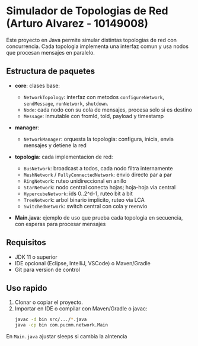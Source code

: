 # Simulador de Topologias de Red (Arturo Alvarez - 10149008)
Este proyecto en Java permite simular distintas topologias de red con concurrencia. Cada topologia implementa una interfaz comun y usa nodos que procesan mensajes en paralelo.

## Estructura de paquetes
- **core**: clases base:
  - `NetworkTopology`: interfaz con metodos `configureNetwork`, `sendMessage`, `runNetwork`, `shutdown`.
  - `Node`: cada nodo con su cola de mensajes, procesa solo si es destino
  - `Message`: inmutable con fromId, toId, payload y timestamp

- **manager**:
  - `NetworkManager`: orquesta la topologia: configura, inicia, envia mensajes y detiene la red

- **topologia**: cada implementacion de red:
  - `BusNetwork`: broadcast a todos, cada nodo filtra internamente
  - `MeshNetwork` / `FullyConnectedNetwork`: envio directo par a par
  - `RingNetwork`: ruteo unidireccional en anillo
  - `StarNetwork`: nodo central conecta hojas; hoja-hoja via central
  - `HypercubeNetwork`: ids 0..2^d-1, ruteo bit a bit
  - `TreeNetwork`: arbol binario implicito, ruteo via LCA
  - `SwitchedNetwork`: switch central con cola y reenvio

- **Main.java**: ejemplo de uso que prueba cada topologia en secuencia, con esperas para procesar mensajes

## Requisitos
- JDK 11 o superior
- IDE opcional (Eclipse, IntelliJ, VSCode) o Maven/Gradle
- Git para version de control

## Uso rapido
1. Clonar o copiar el proyecto.
2. Importar en IDE o compilar con Maven/Gradle o javac:
   ```bash
   javac -d bin src/.../*.java
   java -cp bin com.pucmm.network.Main
En `Main.java` ajustar sleeps si cambia la alntencia

